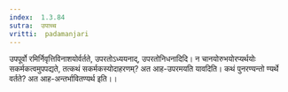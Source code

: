 ```yaml
---
index:  1.3.84
sutra:  उपाच्च
vritti:  padamanjari
---
```


उपपूर्वो रमिर्निवृत्तिविनाशयोर्वर्तते, उपरतोऽध्ययनाद्, उपरतोनिधनादिदि। न चानयोरुभयोरप्यर्थयोः सकर्मकत्वमुपपद्यते, तत्कथं सकर्मकस्योदाहरणम्? अत आह-उपरमयति यावदिति। कथं पुनरण्यन्तो ण्यर्थे वर्तते? अत आह-अन्तर्भावितण्यर्थ इति।।
